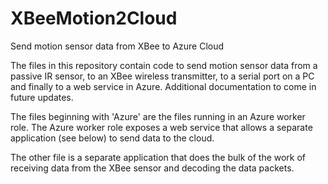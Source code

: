 XBeeMotion2Cloud
================

Send motion sensor data from XBee to Azure Cloud


The files in this repository contain code to send motion sensor data from a passive IR sensor, to an XBee wireless
transmitter, to a serial port on a PC and finally to a web service in Azure. Additional documentation to come in future 
updates.

The files beginning with 'Azure' are the files running in an Azure worker role.  The Azure worker role exposes a 
web service that allows a separate application (see below) to send data to the cloud.

The other file is a separate application that does the bulk of the work of receiving data from the XBee sensor and 
decoding the data packets.
